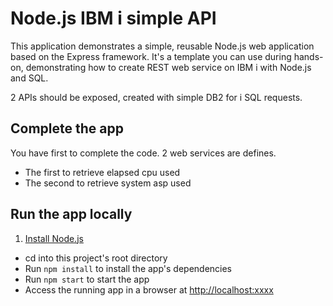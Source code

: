 # Node.js IBM i simple API

This application demonstrates a simple, reusable Node.js web application based on the Express framework.
It's a template you can use during hands-on, demonstrating how to create REST web service on IBM i with Node.js and SQL.

2 APIs should be exposed, created with simple DB2 for i SQL requests.

## Complete the app

You have first to complete the code.
2 web services are defines. 
+ The first to retrieve elapsed cpu used
+ The second to retrieve system asp used
 
## Run the app locally

1. [Install Node.js][]
+ cd into this project's root directory
+ Run `npm install` to install the app's dependencies
+ Run `npm start` to start the app
+ Access the running app in a browser at <http://localhost:xxxx>

[Install Node.js]: https://nodejs.org/en/download/
